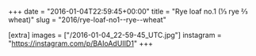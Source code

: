 +++
date = "2016-01-04T22:59:45+00:00"
title = "Rye loaf no.1 (⅓ rye ⅔ wheat)"
slug = "2016/rye-loaf-no1--rye--wheat"

[extra]
images = ["/2016-01-04_22-59-45_UTC.jpg"]
instagram = "https://instagram.com/p/BAIoAdUIID1"
+++
